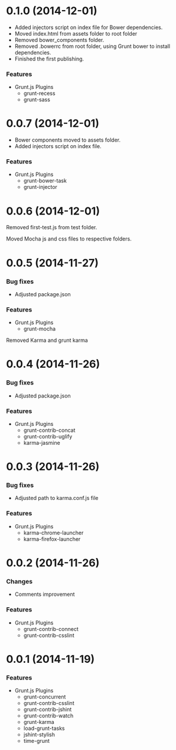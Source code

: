 # 0.1.0 (2014-12-01)

* Added injectors script on index file for Bower dependencies.
* Moved index.html from assets folder to root folder
* Removed bower_components folder.
* Removed .bowerrc from root folder, using Grunt bower to install dependencies.
* Finished the first publishing.

### Features

- Grunt.js Plugins
	- grunt-recess
	- grunt-sass
	
# 0.0.7 (2014-12-01)

* Bower components moved to assets folder.
* Added injectors script on index file.

### Features

- Grunt.js Plugins
	- grunt-bower-task
	- grunt-injector


# 0.0.6 (2014-12-01)

Removed first-test.js from test folder.

Moved Mocha js and css files to respective folders. 

# 0.0.5 (2014-11-27)

### Bug fixes

* Adjusted package.json

### Features

- Grunt.js Plugins
	- grunt-mocha

Removed Karma and grunt karma
	
# 0.0.4 (2014-11-26)

### Bug fixes

* Adjusted package.json

### Features

- Grunt.js Plugins
	- grunt-contrib-concat
	- grunt-contrib-uglify
	- karma-jasmine
	
# 0.0.3 (2014-11-26)

### Bug fixes

* Adjusted path to karma.conf.js file

### Features

- Grunt.js Plugins
	- karma-chrome-launcher
	- karma-firefox-launcher
	
# 0.0.2 (2014-11-26)

### Changes

* Comments improvement

### Features

- Grunt.js Plugins
	- grunt-contrib-connect
	- grunt-contrib-csslint

# 0.0.1 (2014-11-19)

### Features

- Grunt.js Plugins
	- grunt-concurrent
	- grunt-contrib-csslint
	- grunt-contrib-jshint
	- grunt-contrib-watch
	- grunt-karma
	- load-grunt-tasks
	- jshint-stylish
	- time-grunt